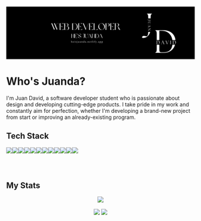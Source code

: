 <a target="_blank" href="https://heisjuanda.netlify.app/">
  <p align="left"> 
    <img src="https://github.com/heisjuanda/heisjuanda/blob/main/Front-end.png" alt="HeIsJuanDa Banner" /> 
  </p>
</a>

# Who's Juanda? 

I'm Juan David, a software developer student who is passionate about design and developing cutting-edge products. I take pride in my work and constantly aim for perfection, whether I'm developing a brand-new project from start or improving an already-existing program.

## Tech Stack

<section align=center style="display:flex; flex-direction:row; flex-wrap:wrap;">
  
  <article style="display:flex; flex-direction:column;">
    <img height=60px src="https://user-images.githubusercontent.com/63882053/226981177-e522313d-50c1-4667-b0d6-94e521bec367.png"> 
  </article>
    
  <article style="display:flex; flex-direction:column;"> 
    <img height=60px src="https://user-images.githubusercontent.com/63882053/226982992-3fa3708f-b90f-44f1-b719-ec8e9ef6903e.png"> 
  </article>
    
  <article style="display:flex; flex-direction:column;"> 
    <img height=60px src="https://user-images.githubusercontent.com/63882053/226981390-2325d364-88b7-486f-b5b3-3690e1ad7b9a.png"> 
  </article>
  
  <article style="display:flex; flex-direction:column;"> 
    <img height=60px src="https://user-images.githubusercontent.com/63882053/226982516-ce8cb328-729b-4b15-85be-f473fd8c5d96.png"> 
  </article>
    
  <article style="display:flex; flex-direction:column;"> 
    <img height=60px src="https://user-images.githubusercontent.com/63882053/226981902-65baf892-fbe1-41c2-a9cc-abdba5c2fe82.png">
  </article>

  <article style="display:flex; flex-direction:column;"> 
   <img height=60px src="https://user-images.githubusercontent.com/63882053/226983746-2971c55b-b93f-4719-8aa1-151c298e5933.png">
  </article>

  <article style="display:flex; flex-direction:column;"> 
   <img height=60px src="https://user-images.githubusercontent.com/63882053/226985245-27899061-1e24-4183-afc8-0047c341030b.png">
  </article>

  <article style="display:flex; flex-direction:column;"> 
   <img height=60px src="https://user-images.githubusercontent.com/63882053/226984805-3d587c7d-1ab1-46bd-9d2c-4f90ad931519.png"> 
  </article>

  <article style="display:flex; flex-direction:column;"> 
   <img height=60px src="https://user-images.githubusercontent.com/63882053/226984995-d66cd7aa-2dbf-4e15-83ae-d8aba9b419b0.png"> 
  </article>

  <article style="display:flex; flex-direction:column;"> 
   <img height=60px src="https://user-images.githubusercontent.com/63882053/228912875-eef675ce-9868-4f76-bb80-a3ed1662a011.png">
  </article>

  <article style="display:flex; flex-direction:column;"> 
    <img height=60px src="https://user-images.githubusercontent.com/63882053/228914507-8d19eb19-40aa-42dc-8568-d5ce92d3ac55.png"> 
  </article>

  <article style="display:flex; flex-direction:column;"> 
   <img height=60px src="https://user-images.githubusercontent.com/63882053/238164013-99cfbb4d-1160-4876-9a89-ad504f0ed389.png">  
  </article>
</section>

## My Stats

<p align = "center">
  <img  src = "https://github-readme-stats.vercel.app/api?username=heisjuanda&show_icons=true&theme=dark&line_height=27">
</p>

<p align = "center">
 <img  src="https://github-readme-streak-stats.herokuapp.com/?user=heisjuanda&show_icons=true&locale=en&layout=compact&theme=dark&line_height=0" />
  <img src = "https://github-readme-stats.vercel.app/api/top-langs/?username=heisjuanda&hide=html,css,java,shaderlab,kotlin,hlsl&theme=dark">
</p> 

